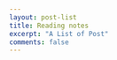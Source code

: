 ```yaml
---
layout: post-list
title: Reading notes
excerpt: "A List of Post"
comments: false
---
```

<script type="text/javascript" src="http://tajs.qq.com/stats?sId=66526224" charset="UTF-8"></script>

